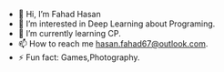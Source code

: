 - 👋 Hi, I’m Fahad Hasan
- 👀 I’m interested in Deep Learning about Programing.
- 🌱 I’m currently learning CP.
- 📫 How to reach me hasan.fahad67@outlook.com.
- ⚡ Fun fact: Games,Photography.

<!---
FahadHasan8386/FahadHasan8386 is a ✨ special ✨ repository because its `README.md` (this file) appears on your GitHub profile.
You can click the Preview link to take a look at your changes.
--->

